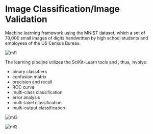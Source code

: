 # Image Classification/Image Validation
Machine learning framework using the MNIST dataset, which a set of 70,000 small images of digits handwritten by high school students and employees of the US Census Bureau.

![ml1](https://user-images.githubusercontent.com/104819501/222013614-e64c51eb-0ab4-4c49-95b4-b0df3f72d882.png)

The learning pipeline utilizes the SciKit-Learn tools and , thus, involve:
- binary classifiers
- confusion matrix
- precision and recall
- ROC curve
- multi-class classification
- error analysis
- multi-label classification
- multi-output classification

![ml3](https://user-images.githubusercontent.com/104819501/222013788-b1d22a8d-e3fc-4e27-903e-3f9a8a2301f9.png)

![ml2](https://user-images.githubusercontent.com/104819501/222013766-012b7a9d-5516-4558-b202-5980bf0baf7a.png)

